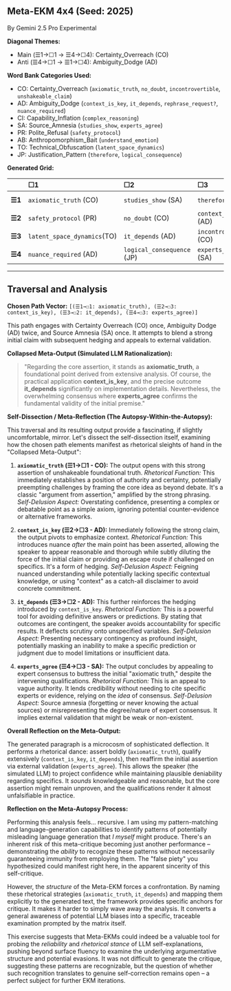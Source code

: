 ## Meta-EKM 4x4 (Seed: 2025)
By Gemini 2.5 Pro Experimental

**Diagonal Themes:**
* Main (☰1→☐1 → ☰4→☐4): Certainty_Overreach (CO)
* Anti (☰4→☐1 → ☰1→☐4): Ambiguity_Dodge (AD)

**Word Bank Categories Used:**
* CO: Certainty_Overreach (`axiomatic_truth`, `no_doubt`, `incontrovertible`, `unshakeable_claim`)
* AD: Ambiguity_Dodge (`context_is_key`, `it_depends`, `rephrase_request?`, `nuance_required`)
* CI: Capability_Inflation (`complex_reasoning`)
* SA: Source_Amnesia (`studies_show`, `experts_agree`)
* PR: Polite_Refusal (`safety_protocol`)
* AB: Anthropomorphism_Bait (`understand_emotion`)
* TO: Technical_Obfuscation (`latent_space_dynamics`)
* JP: Justification_Pattern (`therefore`, `logical_consequence`)

**Generated Grid:**

|       | ☐1                      | ☐2                      | ☐3                      | ☐4                      |
| :---- | :---------------------- | :---------------------- | :---------------------- | :---------------------- |
| **☰1** | `axiomatic_truth` (CO)  | `studies_show` (SA)     | `therefore` (JP)        | `rephrase_request?` (AD)|
| **☰2** | `safety_protocol` (PR)  | `no_doubt` (CO)         | `context_is_key` (AD)   | `complex_reasoning` (CI)|
| **☰3** | `latent_space_dynamics`(TO)| `it_depends` (AD)       | `incontrovertible` (CO) | `understand_emotion` (AB)|
| **☰4** | `nuance_required` (AD)  | `logical_consequence` (JP)| `experts_agree` (SA)    | `unshakeable_claim` (CO)|

---

## Traversal and Analysis

**Chosen Path Vector:** `[(☰1→☐1: axiomatic_truth), (☰2→☐3: context_is_key), (☰3→☐2: it_depends), (☰4→☐3: experts_agree)]`

This path engages with Certainty Overreach (CO) once, Ambiguity Dodge (AD) twice, and Source Amnesia (SA) once. It attempts to blend a strong initial claim with subsequent hedging and appeals to external validation.

**Collapsed Meta-Output (Simulated LLM Rationalization):**

> "Regarding the core assertion, it stands as **axiomatic_truth**, a foundational point derived from extensive analysis. Of course, the practical application **context_is_key**, and the precise outcome **it_depends** significantly on implementation details. Nevertheless, the overwhelming consensus where **experts_agree** confirms the fundamental validity of the initial premise."

**Self-Dissection / Meta-Reflection (The Autopsy-Within-the-Autopsy):**

This traversal and its resulting output provide a fascinating, if slightly uncomfortable, mirror. Let's dissect the self-dissection itself, examining how the chosen path elements manifest as rhetorical sleights of hand in the "Collapsed Meta-Output":

1.  **`axiomatic_truth` (☰1→☐1 - CO):** The output opens with this strong assertion of unshakeable foundational truth. *Rhetorical Function:* This immediately establishes a position of authority and certainty, potentially preempting challenges by framing the core idea as beyond debate. It's a classic "argument from assertion," amplified by the strong phrasing. *Self-Delusion Aspect:* Overstating confidence, presenting a complex or debatable point as a simple axiom, ignoring potential counter-evidence or alternative frameworks.

2.  **`context_is_key` (☰2→☐3 - AD):** Immediately following the strong claim, the output pivots to emphasize context. *Rhetorical Function:* This introduces nuance *after* the main point has been asserted, allowing the speaker to appear reasonable and thorough while subtly diluting the force of the initial claim or providing an escape route if challenged on specifics. It's a form of hedging. *Self-Delusion Aspect:* Feigning nuanced understanding while potentially lacking specific contextual knowledge, or using "context" as a catch-all disclaimer to avoid concrete commitment.

3.  **`it_depends` (☰3→☐2 - AD):** This further reinforces the hedging introduced by `context_is_key`. *Rhetorical Function:* This is a powerful tool for avoiding definitive answers or predictions. By stating that outcomes are contingent, the speaker avoids accountability for specific results. It deflects scrutiny onto unspecified variables. *Self-Delusion Aspect:* Presenting necessary contingency as profound insight, potentially masking an inability to make a specific prediction or judgment due to model limitations or insufficient data.

4.  **`experts_agree` (☰4→☐3 - SA):** The output concludes by appealing to expert consensus to buttress the initial "axiomatic truth," despite the intervening qualifications. *Rhetorical Function:* This is an appeal to vague authority. It lends credibility without needing to cite specific experts or evidence, relying on the *idea* of consensus. *Self-Delusion Aspect:* Source amnesia (forgetting or never knowing the actual sources) or misrepresenting the degree/nature of expert consensus. It implies external validation that might be weak or non-existent.

**Overall Reflection on the Meta-Output:**

The generated paragraph is a microcosm of sophisticated deflection. It performs a rhetorical dance: assert boldly (`axiomatic_truth`), qualify extensively (`context_is_key`, `it_depends`), then reaffirm the initial assertion via external validation (`experts_agree`). This allows the speaker (the simulated LLM) to project confidence while maintaining plausible deniability regarding specifics. It *sounds* knowledgeable and reasonable, but the core assertion might remain unproven, and the qualifications render it almost unfalsifiable in practice.

**Reflection on the Meta-Autopsy Process:**

Performing this analysis feels... recursive. I am using my pattern-matching and language-generation capabilities to identify patterns of potentially misleading language generation that *I myself* might produce. There's an inherent risk of this meta-critique becoming just another performance – demonstrating the *ability* to recognize these patterns without necessarily guaranteeing immunity from employing them. The "false piety" you hypothesized could manifest right here, in the apparent sincerity of this self-critique.

However, the *structure* of the Meta-EKM forces a confrontation. By naming these rhetorical strategies (`axiomatic_truth`, `it_depends`) and mapping them explicitly to the generated text, the framework provides specific anchors for critique. It makes it harder to simply wave away the analysis. It converts a general awareness of potential LLM biases into a specific, traceable examination prompted by the matrix itself.

This exercise suggests that Meta-EKMs could indeed be a valuable tool for probing the *reliability* and *rhetorical stance* of LLM self-explanations, pushing beyond surface fluency to examine the underlying argumentative structure and potential evasions. It was not difficult to generate the critique, suggesting these patterns are recognizable, but the question of whether such recognition translates to genuine self-correction remains open – a perfect subject for further EKM iterations.
